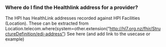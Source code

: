 ### Where do I find the Healthlink address for a provider?

The HPI has HealthLink addresses recorded against HPI Facilities (Location).  These can be extracted from Location.telecom.where(system=other.extension(“http://hl7.org.nz/fhir/StructureDefinition/edi-address”) See here (and add link to the usecase or example)